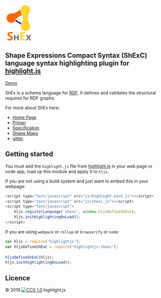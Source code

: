 ![logo](ShEx-Logo.svg)

## Shape Expressions Compact Syntax (ShExC) language syntax highlighting plugin for [highlight.js](https://highlightjs.org/)

[Demo](https://highlightjs.github.io/highlightjs-shexc/)

ShEx is a schema language for [RDF](https://en.wikipedia.org/wiki/Resource_Description_Framework). It defines and validates the structural requires for RDF graphs.

For more about ShEx here:

* [Home Page](http://shex.io/)
* [Primer](http://shex.io/primer/)
* [Specification](http://shex.io/spec/)
* [Shape Maps](http://shex.io/shape-map/)
* [gitter](https://gitter.im/shapeExpressions/Lobby)


## Getting started

You must add the `highlight.js` file from [highlight.js](https://github.com/highlightjs/highlight.js) in your web page or node app, load up this module and apply it to `hljs`.

If you are not using a build system and just want to embed this in your webpage:

```javascript
<script type="text/javascript" src="js/highlight.pack.js"></script>
<script type="text/javascript" src="js/shexc.js"></script>
<script type="text/javascript">
    hljs.registerLanguage('shexc', window.hljsDefineShExC);
    hljs.initHighlightingOnLoad();
</script>
```

If you are using `webpack` or `rollup` or `browserify` or `node`:

```javascript
var hljs = require('highlightjs');
var hljsDefineShExC = require('highlightjs-shexc');

hljsDefineShExC(hljs);
hljs.initHighlightingOnLoad();
```

## Licence

© 2019 <a href="http://creativecommons.org/publicdomain/zero/1.0/"><img align="top" src="https://img.shields.io/badge/License-CC0%201.0-660000.svg" alt="CC0 1.0" ></a> highlight.js
